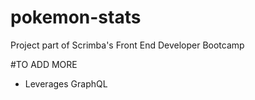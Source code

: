 # pokemon-stats

Project part of Scrimba's Front End Developer Bootcamp

#TO ADD MORE
- Leverages GraphQL
